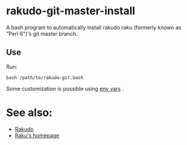 # rakudo-git-master-install

A bash program to automatically install rakudo raku (formerly known as "Perl 6")'s git master branch.

## Use

Run:

```
bash /path/to/rakudo-git.bash
```

Some customization is possible using [env vars](https://en.wikipedia.org/wiki/Environment_variable) .

# See also:

* [Rakudo](https://github.com/rakudo/rakudo/)
* [Raku's homepage](https://raku.org/)
